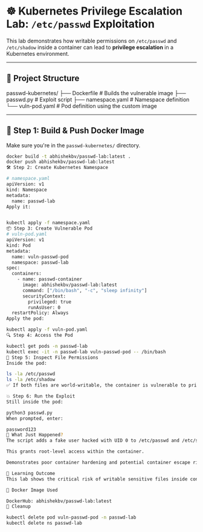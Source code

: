 # ☸️ Kubernetes Privilege Escalation Lab: `/etc/passwd` Exploitation

This lab demonstrates how writable permissions on `/etc/passwd` and `/etc/shadow` inside a container can lead to **privilege escalation** in a Kubernetes environment.

---

## 📁 Project Structure

passwd-kubernetes/
├── Dockerfile # Builds the vulnerable image
├── passwd.py # Exploit script
├── namespace.yaml # Namespace definition
└── vuln-pod.yaml # Pod definition using the custom image

---

## 🐳 Step 1: Build & Push Docker Image

Make sure you're in the `passwd-kubernetes/` directory.

```bash
docker build -t abhishekbv/passwd-lab:latest .
docker push abhishekbv/passwd-lab:latest
🛠️ Step 2: Create Kubernetes Namespace

# namespace.yaml
apiVersion: v1
kind: Namespace
metadata:
  name: passwd-lab
Apply it:


kubectl apply -f namespace.yaml
📦 Step 3: Create Vulnerable Pod
# vuln-pod.yaml
apiVersion: v1
kind: Pod
metadata:
  name: vuln-passwd-pod
  namespace: passwd-lab
spec:
  containers:
    - name: passwd-container
      image: abhishekbv/passwd-lab:latest
      command: ["/bin/bash", "-c", "sleep infinity"]
      securityContext:
        privileged: true
        runAsUser: 0
  restartPolicy: Always
Apply the pod:

kubectl apply -f vuln-pod.yaml
🔍 Step 4: Access the Pod

kubectl get pods -n passwd-lab
kubectl exec -it -n passwd-lab vuln-passwd-pod -- /bin/bash
📝 Step 5: Inspect File Permissions
Inside the pod:

ls -la /etc/passwd
ls -la /etc/shadow
✅ If both files are world-writable, the container is vulnerable to privilege escalation.

💥 Step 6: Run the Exploit
Still inside the pod:

python3 passwd.py
When prompted, enter:

password123
🔐 What Just Happened?
The script adds a fake user hacked with UID 0 to /etc/passwd and /etc/shadow.

This grants root-level access within the container.

Demonstrates poor container hardening and potential container escape risk.

🧠 Learning Outcome
This lab shows the critical risk of writable sensitive files inside containers. When deployed in Kubernetes (even as non-root), misconfigured containers can lead to root-level access and lateral movement if proper isolation is not enforced.

📌 Docker Image Used

DockerHub: abhishekbv/passwd-lab:latest
🧼 Cleanup

kubectl delete pod vuln-passwd-pod -n passwd-lab
kubectl delete ns passwd-lab
